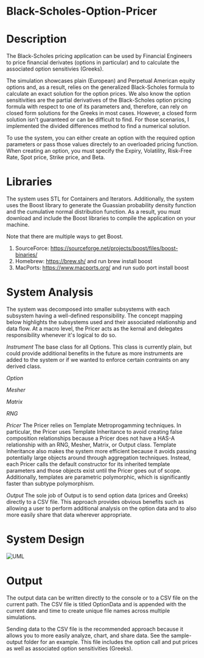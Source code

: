 # Black-Scholes-Option-Pricer

# Description
The Black-Scholes pricing application can be used by Financial Engineers to price financial derivates (options in particular) and to calculate the associated option sensitivies (Greeks).

The simulation showcases plain (European) and Perpetual American equity options and, as a result, relies on the generalized Black-Scholes formula to calculate an exact solution for the option prices. We also know the option sensitivities are the partial derivatives of the Black-Scholes option pricing formula with respect to one of its parameters and, therefore, can rely on closed form solutions for the Greeks in most cases. However, a closed form solution isn't guaranteed or can be difficult to find. For those scenarios, I implemented the divided differences method to find a numerical solution.

To use the system, you can either create an option with the required option parameters or pass those values directely to an overloaded pricing function. When creating an option, you must specify the Expiry, Volatility, Risk-Free Rate, Spot price, Strike price, and Beta.

# Libraries
The system uses STL for Containers and Iterators. Additionally, the system uses the Boost library to generate the Guassian probability density function and the cumulative normal distribution function. As a result, you must download and include the Boost libraries to compile the application on your machine. 

Note that there are multiple ways to get Boost. 
1. SourceForce: https://sourceforge.net/projects/boost/files/boost-binaries/
2. Homebrew: https://brew.sh/ and run brew install boost 
3. MacPorts: https://www.macports.org/ and run sudo port install boost 

# System Analysis
The system was decomposed into smaller subsystems with each subsystem having a well-defined responsibility. The concept mapping below highlights the subsystems used and their associated relationship and data flow. At a macro level, the Pricer acts as the kernal and delegates responsibility whenever it's logical to do so. 

*Instrument*
The base class for all Options. This class is currently plain, but could provide additional benefits in the future as more instruments are added to the system or if we wanted to enforce certain contraints on any derived class.

*Option*

*Mesher*

*Matrix*

*RNG*

*Pricer*
The Pricer relies on Template Metroprogamming techniques. In particular, the Pricer uses Template Inheritance to avoid creating false composition relationships because a Pricer does not have a HAS-A relationship with an RNG, Mesher, Matrix, or Output class. Template Inheritance also makes the system more efficient because it avoids passing potentially large objects around through aggregation techniques. Instead, each Pricer calls the default constructor for its inherited template parameters and those objects exist until the Pricer goes out of scope. Additionally, templates are parametric polymorphic, which is significantly faster than subtype polymorphism. 

*Output*
The sole job of Output is to send option data (prices and Greeks) directly to a CSV file. This approach provides obvious benefits such as allowing a user to perform additional analysis on the option data and to also more easily share that data wherever appropriate.

# System Design
![UML](https://user-images.githubusercontent.com/12025538/90795325-e7080880-e2db-11ea-98c2-d570c67e2c91.png)

# Output
The output data can be written directly to the console or to a CSV file on the current path. The CSV file is titled OptionData and is appended with the current date and time to create unique file names across multiple simulations.

Sending data to the CSV file is the recommended approach because it allows you to more easily analyze, chart, and share data. See the sample-output folder for an example. This file includes the option call and put prices as well as associated option sensitivities (Greeks).
